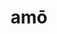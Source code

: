 ---
title: amō
meaning: to love/like
ch: [four, mt, mt1thru4, ss, ss1, 7r]
pos: verb
inf: amāre
secondppstem: am
infend: āre
thirdpp: amāvī
fourthpp: amātus
conjugation: first
laudio: ../assets/audio/amo-laudio.mp3
six: y
---